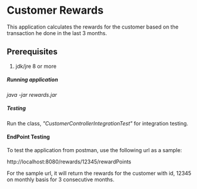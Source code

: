 
# Customer Rewards

This application calculates the rewards for the customer based on the transaction he done in the last 3 months.

## Prerequisites

<ol>
	<li> jdk/jre 8 or more</li>
</ol>

#####  Running application
  <em> java -jar rewards.jar</em>
   
#####  Testing
Run the class, <em> "CustomerControllerIntegrationTest"</em> for integration testing.


#### EndPoint Testing

To test the application from postman, use the following url as a sample:

http://localhost:8080/rewards/12345/rewardPoints

For the sample url, it will return the rewards for the customer with id, 12345 on monthly basis for 3 consecutive months.
 



